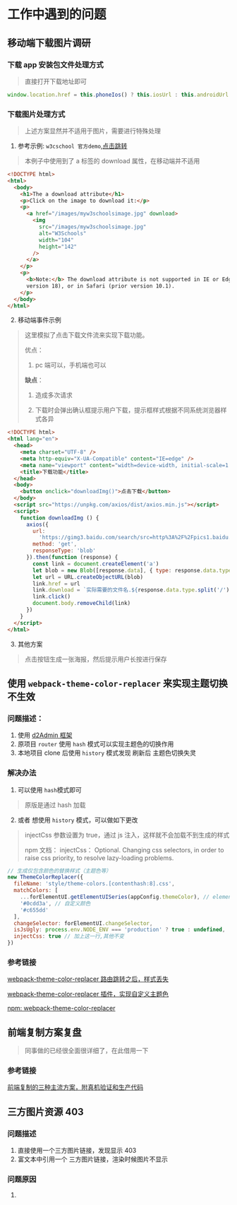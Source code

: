 # 工作中遇到的问题

## 移动端下载图片调研

### 下载 app 安装包文件处理方式

> 直接打开下载地址即可

```javascript
window.location.href = this.phoneIos() ? this.iosUrl : this.androidUrl
```

### 下载图片处理方式

> 上述方案显然并不适用于图片，需要进行特殊处理

1. 参考示例: `w3cschool 官方demo`,[点击跳转](https://www.w3schools.com/tags/tryit.asp?filename=tryhtml5_a_download)

> 本例子中使用到了 a 标签的 download 属性，在移动端并不适用

```html
<!DOCTYPE html>
<html>
  <body>
    <h1>The a download attribute</h1>
    <p>Click on the image to download it:</p>
    <p>
      <a href="/images/myw3schoolsimage.jpg" download>
        <img
          src="/images/myw3schoolsimage.jpg"
          alt="W3Schools"
          width="104"
          height="142"
        />
      </a>
    </p>
    <p>
      <b>Note:</b> The download attribute is not supported in IE or Edge (prior
      version 18), or in Safari (prior version 10.1).
    </p>
  </body>
</html>
```

2. 移动端事件示例

> 这里模拟了点击下载文件流来实现下载功能。
>
> 优点：
>
> 1. pc 端可以，手机端也可以
>
> **缺点**：
>
> 1. 造成多次请求
>
> 2. 下载时会弹出确认框提示用户下载，提示框样式根据不同系统浏览器样式各异

```html
<!DOCTYPE html>
<html lang="en">
  <head>
    <meta charset="UTF-8" />
    <meta http-equiv="X-UA-Compatible" content="IE=edge" />
    <meta name="viewport" content="width=device-width, initial-scale=1.0" />
    <title>下载功能</title>
  </head>
  <body>
    <button onclick="downloadImg()">点击下载</button>
  </body>
  <script src="https://unpkg.com/axios/dist/axios.min.js"></script>
  <script>
    function downloadImg () {
      axios({
        url:
          'https://gimg3.baidu.com/search/src=http%3A%2F%2Fpics1.baidu.com%2Ffeed%2F6a600c338744ebf8ac3c831d1f102a206159a7bc.jpeg%3Ftoken%3D5904c74637643eb48f22f122a8f0dcfd&refer=http%3A%2F%2Fwww.baidu.com&app=2021&size=f360,240&n=0&g=0n&q=75&fmt=auto?sec=1663952400&t=160148750bd29807d88bc0c804e41f85', //URL,根据实际情况来
        method: 'get',
        responseType: 'blob'
      }).then(function (response) {
        const link = document.createElement('a')
        let blob = new Blob([response.data], { type: response.data.type })
        let url = URL.createObjectURL(blob)
        link.href = url
        link.download = `实际需要的文件名.${response.data.type.split('/')[1]}`
        link.click()
        document.body.removeChild(link)
      })
    }
  </script>
</html>
```

3. 其他方案

> 点击按钮生成一张海报，然后提示用户长按进行保存

## 使用 `webpack-theme-color-replacer` 来实现主题切换不生效

### 问题描述：

1.  使用 [d2Admin 框架](https://d2.pub/d2-admin-start-kit/preview/#/index)
2.  原项目 `router` 使用 `hash` 模式可以实现主题色的切换作用
3.  本地项目 clone 后使用 `history` 模式发现 刷新后 主题色切换失灵

### 解决办法

1. 可以使用 `hash`模式即可

> 原版是通过 hash 加载

2. 或者 想使用 `history` 模式，可以做如下更改

> injectCss 参数设置为 true，通过 js 注入，这样就不会加载不到生成的样式
>
> npm 文档： injectCss： Optional. Changing css selectors, in order to raise css priority, to resolve lazy-loading problems.

```javascript
// 生成仅包含颜色的替换样式（主题色等）
new ThemeColorReplacer({
  fileName: 'style/theme-colors.[contenthash:8].css',
  matchColors: [
    ...forElementUI.getElementUISeries(appConfig.themeColor), // element-ui主色系列
    '#0cdd3a', // 自定义颜色
    '#c655dd'
  ],
  changeSelector: forElementUI.changeSelector,
  isJsUgly: process.env.NODE_ENV === 'production' ? true : undefined,
  injectCss: true // 加上这一行,其他不变
})
```

### 参考链接

[webpack-theme-color-replacer 路由跳转之后，样式丢失](https://blog.csdn.net/qq_27007423/article/details/108093072)

[webpack-theme-color-replacer 插件，实现自定义主题色](https://www.jianshu.com/p/2d39c26c4e9a)

[npm: webpack-theme-color-replacer](https://www.npmjs.com/package/webpack-theme-color-replacer)

## 前端复制方案复盘

> 同事做的已经很全面很详细了，在此借用一下

### 参考链接

[前端复制的三种主流方案，附真机验证和生产代码](https://www.yuque.com/docs/share/22e14fdb-7122-42af-80fe-064f324298b2?#)

## 三方图片资源 403

### 问题描述

1. 直接使用一个三方图片链接，发现显示 403
2. 富文本中引用一个 三方图片链接，渲染时候图片不显示

### 问题原因

1.
